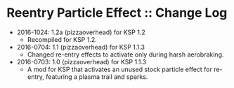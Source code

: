 # Reentry Particle Effect :: Change Log

* 2016-1024: 1.2a (pizzaoverhead) for KSP 1.2
	+ Recompiled for KSP 1.2.
* 2016-0704: 1.1 (pizzaoverhead) for KSP 1.1.3
	+ Changed re-entry effects to activate only during harsh aerobraking.
* 2016-0703: 1.0 (pizzaoverhead) for KSP 1.1.3
	+ A mod for KSP that activates an unused stock particle effect for re-entry, featuring a plasma trail and sparks.

